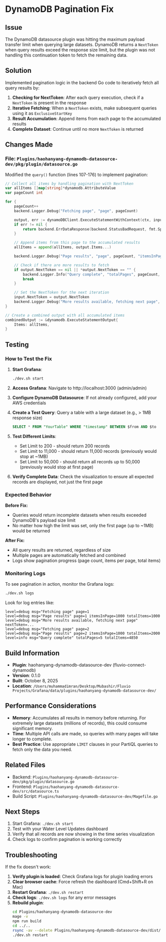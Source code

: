 # DynamoDB Pagination Fix

## Issue
The DynamoDB datasource plugin was hitting the maximum payload transfer limit when querying large datasets. DynamoDB returns a `NextToken` when query results exceed the response size limit, but the plugin was not handling this continuation token to fetch the remaining data.

## Solution
Implemented pagination logic in the backend Go code to iteratively fetch all query results by:

1. **Checking for NextToken**: After each query execution, check if a `NextToken` is present in the response
2. **Iterative Fetching**: When a `NextToken` exists, make subsequent queries using it as `ExclusiveStartKey`
3. **Result Accumulation**: Append items from each page to the accumulated results
4. **Complete Dataset**: Continue until no more `NextToken` is returned

## Changes Made

### File: `Plugins/haohanyang-dynamodb-datasource-dev/pkg/plugin/datasource.go`

Modified the `query()` function (lines 107-176) to implement pagination:

```go
// Collect all items by handling pagination with NextToken
var allItems []map[string]*dynamodb.AttributeValue
var pageCount int

for {
    pageCount++
    backend.Logger.Debug("Fetching page", "page", pageCount)

    output, err := dynamoDBClient.ExecuteStatementWithContext(ctx, input)
    if err != nil {
        return backend.ErrDataResponse(backend.StatusBadRequest, fmt.Sprintf("executes statement: %v", err.Error()))
    }

    // Append items from this page to the accumulated results
    allItems = append(allItems, output.Items...)

    backend.Logger.Debug("Page results", "page", pageCount, "itemsInPage", len(output.Items), "totalItems", len(allItems))

    // Check if there are more results to fetch
    if output.NextToken == nil || *output.NextToken == "" {
        backend.Logger.Info("Query complete", "totalPages", pageCount, "totalItems", len(allItems))
        break
    }

    // Set the NextToken for the next iteration
    input.NextToken = output.NextToken
    backend.Logger.Debug("More results available, fetching next page", "nextToken", *output.NextToken)
}

// Create a combined output with all accumulated items
combinedOutput := &dynamodb.ExecuteStatementOutput{
    Items: allItems,
}
```

## Testing

### How to Test the Fix

1. **Start Grafana**:
   ```bash
   ./dev.sh start
   ```

2. **Access Grafana**: Navigate to http://localhost:3000 (admin/admin)

3. **Configure DynamoDB Datasource**: If not already configured, add your AWS credentials

4. **Create a Test Query**: Query a table with a large dataset (e.g., > 1MB response size)
   ```sql
   SELECT * FROM "YourTable" WHERE "timestamp" BETWEEN $from AND $to
   ```

5. **Test Different Limits**:
   - Set Limit to 200 - should return 200 records
   - Set Limit to 11,000 - should return 11,000 records (previously would stop at ~1MB)
   - Set Limit to 50,000 - should return all records up to 50,000 (previously would stop at first page)

6. **Verify Complete Data**: Check the visualization to ensure all expected records are displayed, not just the first page

### Expected Behavior

**Before Fix:**
- Queries would return incomplete datasets when results exceeded DynamoDB's payload size limit
- No matter how high the limit was set, only the first page (up to ~1MB) would be returned

**After Fix:**
- All query results are returned, regardless of size
- Multiple pages are automatically fetched and combined
- Logs show pagination progress (page count, items per page, total items)

### Monitoring Logs

To see pagination in action, monitor the Grafana logs:
```bash
./dev.sh logs
```

Look for log entries like:
```
level=debug msg="Fetching page" page=1
level=debug msg="Page results" page=1 itemsInPage=1000 totalItems=1000
level=debug msg="More results available, fetching next page" nextToken=...
level=debug msg="Fetching page" page=2
level=debug msg="Page results" page=2 itemsInPage=1000 totalItems=2000
level=info msg="Query complete" totalPages=5 totalItems=4850
```

## Build Information

- **Plugin**: haohanyang-dynamodb-datasource-dev (fluvio-connect-dynamodb)
- **Version**: 0.1.0
- **Built**: October 8, 2025
- **Location**: `/Users/muhammadimran/Desktop/Mubashir/Fluvio Projects/Grafana/data/plugins/haohanyang-dynamodb-datasource-dev/`

## Performance Considerations

- **Memory**: Accumulates all results in memory before returning. For extremely large datasets (millions of records), this could consume significant memory.
- **Time**: Multiple API calls are made, so queries with many pages will take longer to complete.
- **Best Practice**: Use appropriate `LIMIT` clauses in your PartiQL queries to fetch only the data you need.

## Related Files

- Backend: `Plugins/haohanyang-dynamodb-datasource-dev/pkg/plugin/datasource.go`
- Frontend: `Plugins/haohanyang-dynamodb-datasource-dev/src/datasource.ts`
- Build Script: `Plugins/haohanyang-dynamodb-datasource-dev/Magefile.go`

## Next Steps

1. Start Grafana: `./dev.sh start`
2. Test with your Water Level Updates dashboard
3. Verify that all records are now showing in the time series visualization
4. Check logs to confirm pagination is working correctly

## Troubleshooting

If the fix doesn't work:

1. **Verify plugin is loaded**: Check Grafana logs for plugin loading errors
2. **Clear browser cache**: Force refresh the dashboard (Cmd+Shift+R on Mac)
3. **Restart Grafana**: `./dev.sh restart`
4. **Check logs**: `./dev.sh logs` for any error messages
5. **Rebuild plugin**: 
   ```bash
   cd Plugins/haohanyang-dynamodb-datasource-dev
   mage -v
   npm run build
   cd ../..
   rsync -av --delete Plugins/haohanyang-dynamodb-datasource-dev/dist/ data/plugins/haohanyang-dynamodb-datasource-dev/
   ./dev.sh restart
   ```
